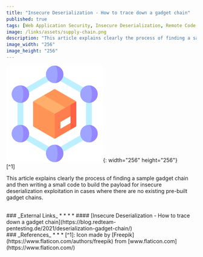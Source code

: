 ```yaml
---
title: "Insecure Deserialization - How to trace down a gadget chain"
published: true
tags: [Web Application Security, Insecure Deserialization, Remote Code Execution, Gadget Chains, PHP]
image: /links/assets/supply-chain.png
description: "This article explains clearly the process of finding a sample gadget chain and then writing a small code to build the payload for insecure deserialization exploitation in cases where there are no existing pre-built gadget chains."
image_width: "256"
image_height: "256"
---
```


![](/links/assets/supply-chain.png){: width="256" height="256"}
<br>
[^1]

This article explains clearly the process of finding a sample gadget chain and then writing a small code to build the payload for insecure deserialization exploitation in cases where there are no existing pre-built gadget chains.

<br>
### _External Links_
* * *
* #### [Insecure Deserialization - How to trace down a gadget chain](https://blog.redteam-pentesting.de/2021/deserialization-gadget-chain/)

<br>
### _References_
* * *
[^1]: Icon made by [Freepik](https://www.flaticon.com/authors/freepik) from [www.flaticon.com](https://www.flaticon.com/)
